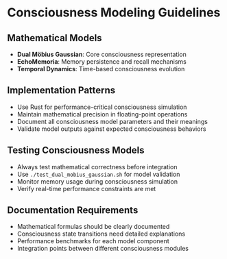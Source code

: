 # Consciousness Modeling Guidelines

## Mathematical Models
- **Dual Möbius Gaussian**: Core consciousness representation
- **EchoMemoria**: Memory persistence and recall mechanisms
- **Temporal Dynamics**: Time-based consciousness evolution

## Implementation Patterns
- Use Rust for performance-critical consciousness simulation
- Maintain mathematical precision in floating-point operations
- Document all consciousness model parameters and their meanings
- Validate model outputs against expected consciousness behaviors

## Testing Consciousness Models
- Always test mathematical correctness before integration
- Use `./test_dual_mobius_gaussian.sh` for model validation
- Monitor memory usage during consciousness simulation
- Verify real-time performance constraints are met

## Documentation Requirements
- Mathematical formulas should be clearly documented
- Consciousness state transitions need detailed explanations
- Performance benchmarks for each model component
- Integration points between different consciousness modules